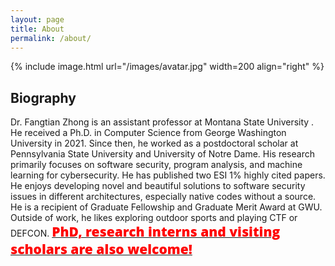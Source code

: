 ```yaml
---
layout: page
title: About
permalink: /about/
---
```


{% include image.html url="/images/avatar.jpg" width=200 align="right" %}

## Biography
 Dr. Fangtian Zhong is an assistant professor at Montana State University . He received a Ph.D. in Computer Science from George Washington University in 2021. Since then, he worked as a postdoctoral scholar at Pennsylvania State University and University of Notre Dame. 
His research primarily focuses on software security, program analysis, and machine learning for cybersecurity. He has published two ESI 1% highly cited papers. He enjoys developing novel and beautiful solutions to software security issues in different architectures, especially native codes without a source. 
He is a recipient of Graduate Fellowship and Graduate Merit Award at GWU. Outside of work, he likes exploring outdoor sports and playing CTF or DEFCON. 
<a href="https://fangtian.zhong/openings/">
  <span style="color:red;font-family:'Open Sans', Helvetica, Arial, sans-serif;font-weight:800;font-size:21px">
    PhD, research interns and visiting scholars are also welcome! 
  </span>
</a>
